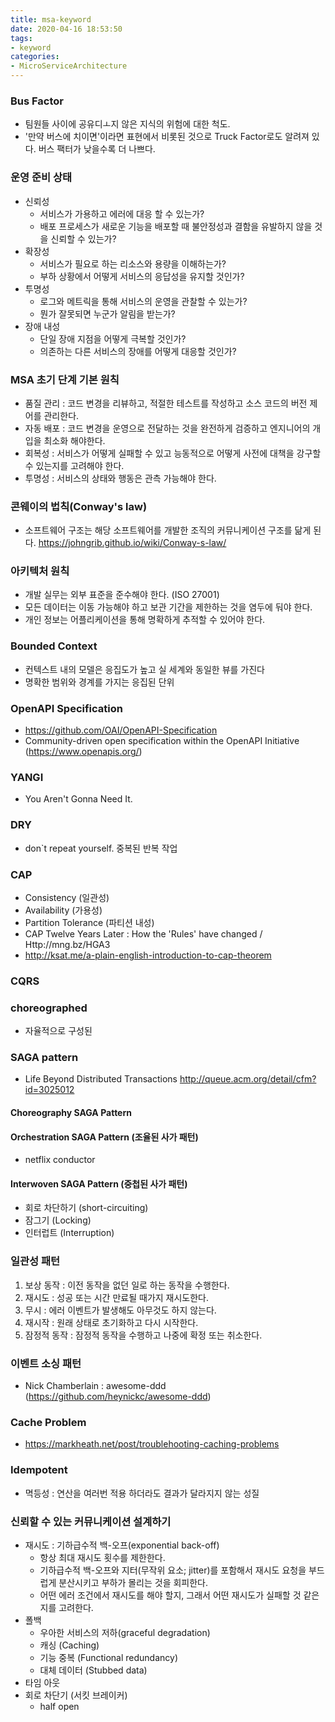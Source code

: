 ```yaml
---
title: msa-keyword
date: 2020-04-16 18:53:50
tags:
- keyword
categories:
- MicroServiceArchitecture
---
```

### Bus Factor
- 팀원들 사이에 공유디ㅗ지 않은 지식의 위험에 대한 척도.
- '만약 버스에 치이면'이라면 표현에서 비롯된 것으로 Truck Factor로도 알려져 있다. 버스 팩터가 낮을수록 더 나쁘다.

### 운영 준비 상태
- 신뢰성 
    - 서비스가 가용하고 에러에 대응 할 수 있는가? 
    - 배포 프로세스가 새로운 기능을 배포할 때 불안정성과 결함을 유발하지 않을 것을 신뢰할 수 있는가?
- 확장성
    - 서비스가 필요로 하는 리소스와 용량을 이해하는가?
    - 부하 상황에서 어떻게 서비스의 응답성을 유지할 것인가?
- 투명성
    - 로그와 메트릭을 통해 서비스의 운영을 관찰할 수 있는가?
    - 뭔가 잘못되면 누군가 알림을 받는가?
- 장애 내성
    - 단일 장애 지점을 어떻게 극복할 것인가?
    - 의존하는 다른 서비스의 장애를 어떻게 대응할 것인가?

### MSA 초기 단계 기본 원칙
- 품질 관리 : 코드 변경을 리뷰하고, 적절한 테스트를 작성하고 소스 코드의 버전 제어를 관리한다.
- 자동 배포 : 코드 변경을 운영으로 전달하는 것을 완전하게 검증하고 엔지니어의 개입을 최소화 해야한다.
- 회복성 : 서비스가 어떻게 실패할 수 있고 능동적으로 어떻게 사전에 대책을 강구할 수 있는지를 고려해야 한다.
- 투명성 : 서비스의 상태와 행동은 관측 가능해야 한다.

### 콘웨이의 법칙(Conway's law)
- 소프트웨어 구조는 해당 소프트웨어를 개발한 조직의 커뮤니케이션 구조를 닮게 된다.
https://johngrib.github.io/wiki/Conway-s-law/

### 아키텍처 원칙
- 개발 실무는 외부 표준을 준수해야 한다. (ISO 27001)
- 모든 데이터는 이동 가능해야 하고 보관 기간을 제한하는 것을 염두에 둬야 한다.
- 개인 정보는 어플리케이션을 통해 명확하게 추적할 수 있어야 한다.

### Bounded Context
- 컨텍스트 내의 모델은 응집도가 높고 실 세계와 동일한 뷰를 가진다
- 명확한 범위와 경계를 가지는 응집된 단위

### OpenAPI Specification 
- https://github.com/OAI/OpenAPI-Specification
- Community-driven open specification within the OpenAPI Initiative (https://www.openapis.org/)

### YANGI
- You Aren't Gonna Need It.

### DRY
- don`t repeat yourself. 중복된 반복 작업

### CAP 
- Consistency (일관성)
- Availability (가용성)
- Partition Tolerance (파티션 내성)
- CAP Twelve Years Later : How the 'Rules' have changed / Http://mng.bz/HGA3 
- http://ksat.me/a-plain-english-introduction-to-cap-theorem

### CQRS

### choreographed
- 자율적으로 구성된

### SAGA pattern
- Life Beyond Distributed Transactions http://queue.acm.org/detail/cfm?id=3025012


#### Choreography SAGA Pattern
#### Orchestration SAGA Pattern (조율된 사가 패턴)
- netflix conductor
#### Interwoven SAGA Pattern (중첩된 사가 패턴)
- 회로 차단하기 (short-circuiting)
- 잠그기 (Locking)
- 인터럽트 (Interruption)

### 일관성 패턴
1. 보상 동작 : 이전 동작을 없던 일로 하는 동작을 수행한다.
2. 재시도 : 성공 또는 시간 만료될 때가지 재시도한다.
3. 무시 : 에러 이벤트가 발생해도 아무것도 하지 않는다.
4. 재시작 : 원래 상태로 초기화하고 다시 시작한다.
5. 잠정적 동작 : 잠정적 동작을 수행하고 나중에 확정 또는 취소한다.

### 이벤트 소싱 패턴
- Nick Chamberlain : awesome-ddd (https://github.com/heynickc/awesome-ddd)

### Cache Problem
- https://markheath.net/post/troublehooting-caching-problems
 
### Idempotent
- 멱등성 : 연산을 여러번 적용 하더라도 결과가 달라지지 않는 성질

### 신뢰할 수 있는 커뮤니케이션 설계하기
- 재시도 : 기하급수적 백-오프(exponential back-off)
    - 항상 최대 재시도 횟수를 제한한다.
    - 기하급수적 백-오프와 지터(무작위 요소; jitter)를 포함해서 재시도 요청을 부드럽게 분산시키고 부하가 몰리는 것을 회피한다.
    - 어떤 에러 조건에서 재시도를 해야 할지, 그래서 어떤 재시도가 실패할 것 같은지를 고려한다.
- 폴백
    - 우아한 서비스의 저하(graceful degradation)
    - 캐싱 (Caching)
    - 기능 중복 (Functional redundancy)
    - 대체 데이터 (Stubbed data)
- 타임 아웃
- 회로 차단기 (서킷 브레이커)
    - half open    

